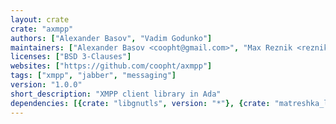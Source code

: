```yaml
---
layout: crate
crate: "axmpp"
authors: ["Alexander Basov", "Vadim Godunko"]
maintainers: ["Alexander Basov <coopht@gmail.com>", "Max Reznik <reznikmm@gmail.com>"]
licenses: ["BSD 3-Clauses"]
websites: ["https://github.com/coopht/axmpp"]
tags: ["xmpp", "jabber", "messaging"]
version: "1.0.0"
short_description: "XMPP client library in Ada"
dependencies: [{crate: "libgnutls", version: "*"}, {crate: "matreshka_league", version: "*"}]
---
```



